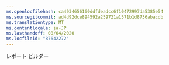```yaml
---
ms.openlocfilehash: ca4934656160ddfdeadcc6f10472997da5385e54
ms.sourcegitcommit: ad4d92dce894592a259721a1571b1d8736abacdb
ms.translationtype: MT
ms.contentlocale: ja-JP
ms.lasthandoff: 08/04/2020
ms.locfileid: "87642272"
---
```

レポート ビルダー
